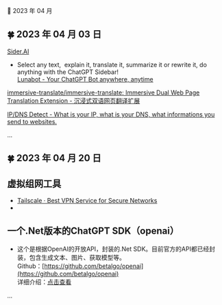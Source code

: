 🍉 2023 年 04 月


## 🍀 2023 年 04 月 03 日

  
 [Sider.AI](https://chatgpt-sidebar.com/ )  
  - Select any text,  explain it, translate it, summarize it or rewrite it, do anything with the ChatGPT Sidebar!  
 [Lunabot - Your ChatGPT Bot anywhere, anytime](https://lunabot.ai/ )  
  
 [immersive-translate/immersive-translate: Immersive Dual Web Page Translation Extension - 沉浸式双语网页翻译扩展](https://github.com/immersive-translate/immersive-translate )  
  
  
 [IP/DNS Detect - What is your IP, what is your DNS, what informations you send to websites.](https://ipleak.net/)  
  

  ...  


## 🍀 2023 年 04 月 20 日

## 虚拟组网工具  
  - [Tailscale · Best VPN Service for Secure Networks](https://tailscale.com/ )  
  -  
## 一个.Net版本的ChatGPT SDK（openai）  
  - 这个是根据OpenAI的开放API，封装的.Net SDK。目前官方的API都已经封装，包含生成文本、图片、获取模型等。  
    Github：[https://github.com/betalgo/openai](https://github.com/betalgo/openai)  
    详细介绍：[点击查看](https://mp.weixin.qq.com/s?__biz=MjM5MDE5MDM5NA==&mid=2449942239&idx=2&sn=29b821c9e04834a434ab5b7046335e13&chksm=b1bb188a86cc919ca5f632cfab2752073eea890fb2e8efc748fc7559f9e3efabca9af1e6ae62&token=1465704958&lang=zh_CN#rd)  
  

  ...  
